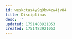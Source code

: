 ```yaml
---
id: weskctas4y9q9bw4zw4jv84
title: Disciplinas
desc: ''
updated: 1751483921053
created: 1751483921053
---
```

